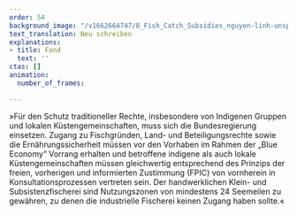 ```yaml
---
order: 54
background_image: "/v1662664747/8_Fish_Catch_Subsidies_nguyen-linh-unsplash_kkuemk_hd3wib.jpg"
text_translation: Neu schreiben
explanations:
- title: Fond
  text: ''
ctas: []
animation:
  number_of_frames: 

---
```

»Für den Schutz traditioneller Rechte, insbesondere von Indigenen Gruppen und lokalen Küstengemeinschaften, muss sich die Bundesregierung einsetzen. Zugang zu Fischgründen, Land- und Beteiligungsrechte sowie die Ernährungssicherheit müssen vor den Vorhaben im Rahmen der „Blue Economy“ Vorrang erhalten und betroffene indigene als auch lokale Küstengemeinschaften müssen gleichwertig entsprechend des Prinzips der freien, vorherigen und informierten Zustimmung (FPIC) von vornherein in Konsultationsprozessen vertreten sein. Der handwerklichen Klein- und Subsistenzfischerei sind Nutzungszonen von mindestens 24 Seemeilen zu gewähren, zu denen die industrielle Fischerei keinen Zugang haben sollte.«